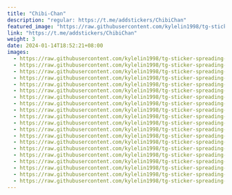 ```yaml
---
title: "Chibi-Chan"
description: "regular: https://t.me/addstickers/ChibiChan"
featured_image: "https://raw.githubusercontent.com/kylelin1998/tg-sticker-spreading-worldwide-images/main/img/d58c33ba-dfc4-474b-81b2-b0c85afe1e0a.jpg"
link: "https://t.me/addstickers/ChibiChan"
weight: 3
date: 2024-01-14T18:52:21+08:00
images:
  - https://raw.githubusercontent.com/kylelin1998/tg-sticker-spreading-worldwide-images/main/img/d58c33ba-dfc4-474b-81b2-b0c85afe1e0a.jpg
  - https://raw.githubusercontent.com/kylelin1998/tg-sticker-spreading-worldwide-images/main/img/fcdbf348-16b0-4b42-8eca-d873cacf095b.jpg
  - https://raw.githubusercontent.com/kylelin1998/tg-sticker-spreading-worldwide-images/main/img/07d61b1d-d025-4e2e-8a90-ddd22e854302.jpg
  - https://raw.githubusercontent.com/kylelin1998/tg-sticker-spreading-worldwide-images/main/img/145f7ca6-0931-4110-b238-7d08b0a7f622.jpg
  - https://raw.githubusercontent.com/kylelin1998/tg-sticker-spreading-worldwide-images/main/img/72d91bd1-22a4-4df0-ad56-ad37dbeb4c02.jpg
  - https://raw.githubusercontent.com/kylelin1998/tg-sticker-spreading-worldwide-images/main/img/ac169a11-d704-4af0-bbca-f57d4dab0c87.jpg
  - https://raw.githubusercontent.com/kylelin1998/tg-sticker-spreading-worldwide-images/main/img/c6afc386-0cdf-4097-96dd-f469d38049c0.jpg
  - https://raw.githubusercontent.com/kylelin1998/tg-sticker-spreading-worldwide-images/main/img/7d807a96-02d1-42c3-8a48-ded68176b375.jpg
  - https://raw.githubusercontent.com/kylelin1998/tg-sticker-spreading-worldwide-images/main/img/1701fbde-b2d5-4f94-a2fd-cdeaf42bf195.jpg
  - https://raw.githubusercontent.com/kylelin1998/tg-sticker-spreading-worldwide-images/main/img/6d9e975c-dc18-4b91-90a7-2ce225934e24.jpg
  - https://raw.githubusercontent.com/kylelin1998/tg-sticker-spreading-worldwide-images/main/img/c5d1e5e4-2b55-458a-80ef-49be3635c830.jpg
  - https://raw.githubusercontent.com/kylelin1998/tg-sticker-spreading-worldwide-images/main/img/459a819f-e478-4e42-9d86-28a31038db0f.jpg
  - https://raw.githubusercontent.com/kylelin1998/tg-sticker-spreading-worldwide-images/main/img/f85ee5c2-c711-4b26-ad7c-659aa40fc34d.jpg
  - https://raw.githubusercontent.com/kylelin1998/tg-sticker-spreading-worldwide-images/main/img/3f7a46c3-8409-4347-8004-b453cfcf63f0.jpg
  - https://raw.githubusercontent.com/kylelin1998/tg-sticker-spreading-worldwide-images/main/img/15c3f33f-2136-488d-9b45-9279cb6f053c.jpg
  - https://raw.githubusercontent.com/kylelin1998/tg-sticker-spreading-worldwide-images/main/img/366e0494-524d-45bf-8efd-dbbecf75e98b.jpg
  - https://raw.githubusercontent.com/kylelin1998/tg-sticker-spreading-worldwide-images/main/img/9b9b8156-cc70-4448-a9ef-f08ad6448062.jpg
  - https://raw.githubusercontent.com/kylelin1998/tg-sticker-spreading-worldwide-images/main/img/4b33101b-24df-49ff-a743-9fba7a636177.jpg
  - https://raw.githubusercontent.com/kylelin1998/tg-sticker-spreading-worldwide-images/main/img/c13266c2-7640-4b79-8740-2ba6740a8587.jpg
  - https://raw.githubusercontent.com/kylelin1998/tg-sticker-spreading-worldwide-images/main/img/cd55333f-6ed1-492c-8616-948a683a9b6c.jpg
---
```


